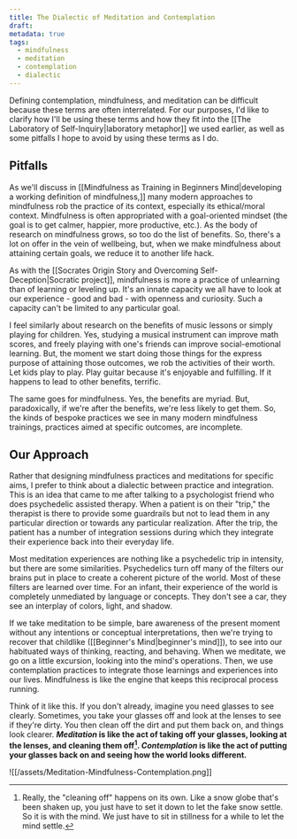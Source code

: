 ```yaml
---
title: The Dialectic of Meditation and Contemplation
draft: 
metadata: true
tags:
  - mindfulness
  - meditation
  - contemplation
  - dialectic
---
```

Defining contemplation, mindfulness, and meditation can be difficult because these terms are often interrelated. For our purposes, I'd like to clarify how I'll be using these terms and how they fit into the [[The Laboratory of Self-Inquiry|laboratory metaphor]] we used earlier, as well as some pitfalls I hope to avoid by using these terms as I do. 

## Pitfalls
As we'll discuss in [[Mindfulness as Training in Beginners Mind|developing a working definition of mindfulness,]] many modern approaches to mindfulness rob the practice of its context, especially its ethical/moral context. Mindfulness is often appropriated with a goal-oriented mindset (the goal is to get calmer, happier, more productive, etc.). As the body of research on mindfulness grows, so too do the list of benefits. So, there's a lot on offer in the vein of wellbeing, but, when we make mindfulness about attaining certain goals, we reduce it to another life hack. 

As with the [[Socrates Origin Story and Overcoming Self-Deception|Socratic project]], mindfulness is more a practice of unlearning than of learning or leveling up. It's an innate capacity we all have to look at our experience - good and bad - with openness and curiosity. Such a capacity can't be limited to any particular goal. 

I feel similarly about research on the benefits of music lessons or simply playing for children. Yes, studying a musical instrument can improve math scores, and freely playing with one's friends can improve social-emotional learning. But, the moment we start doing those things for the express purpose of attaining those outcomes, we rob the activities of their worth. Let kids play to play. Play guitar because it's enjoyable and fulfilling. If it happens to lead to other benefits, terrific. 

The same goes for mindfulness. Yes, the benefits are myriad. But, paradoxically, if we're after the benefits, we're less likely to get them. So, the kinds of bespoke practices we see in many modern mindfulness trainings, practices aimed at specific outcomes, are incomplete. 

## Our Approach
Rather that designing mindfulness practices and meditations for specific aims, I prefer to think about a dialectic between practice and integration. This is an idea that came to me after talking to a psychologist friend who does psychedelic assisted therapy. When a patient is on their "trip," the therapist is there to provide some guardrails but not to lead them in any particular direction or towards any particular realization. After the trip, the patient has a number of integration sessions during which they integrate their experience back into their everyday life. 

Most meditation experiences are nothing like a psychedelic trip in intensity, but there are some similarities. Psychedelics turn off many of the filters our brains put in place to create a coherent picture of the world. Most of these filters are learned over time. For an infant, their experience of the world is completely unmediated by language or concepts. They don't see a car, they see an interplay of colors, light, and shadow. 

If we take meditation to be simple, bare awareness of the present moment without any intentions or conceptual interpretations, then we're trying to recover that childlike ([[Beginner's Mind|beginner's mind]]), to see into our habituated ways of thinking, reacting, and behaving. When we meditate, we go on a little excursion, looking into the mind's operations. Then, we use contemplation practices to integrate those learnings and experiences into our lives. Mindfulness is like the engine that keeps this reciprocal process running. 

Think of it like this. If you don't already, imagine you need glasses to see clearly. Sometimes, you take your glasses off and look at the lenses to see if they're dirty. You then clean off the dirt and put them back on, and things look clearer. **_Meditation_ is like the act of taking off your glasses, looking at the lenses, and cleaning them off[^1]. _Contemplation_ is like the act of putting your glasses back on and seeing how the world looks different.** 

![[/assets/Meditation-Mindfulness-Contemplation.png]]  

[^1]: Really, the "cleaning off" happens on its own. Like a snow globe that's been shaken up, you just have to set it down to let the fake snow settle. So it is with the mind. We just have to sit in stillness for a while to let the mind settle. 
